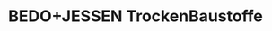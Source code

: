 ---
title: "BEDO+JESSEN TrockenBaustoffe"
url: /dortmund/bedo-jessen-trockenbaustoffe/
shop: Baustoffe
---